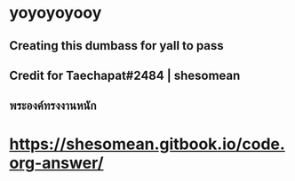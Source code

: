 # yoyoyoyooy

## Creating this dumbass for yall to pass

## Credit for Taechapat#2484 | shesomean

## พระองค์ทรงงานหนัก

# https://shesomean.gitbook.io/code.org-answer/
